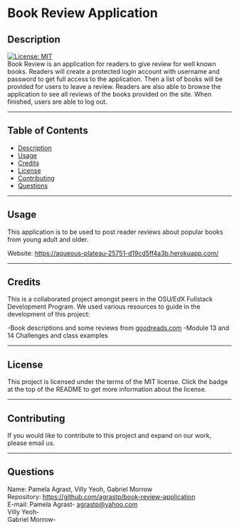 # Book Review Application

  ## Description
  
  [![License: MIT](https://img.shields.io/badge/License-MIT-yellow.svg)](https://opensource.org/licenses/MIT) <br>
  Book Review is an application for readers to give review for well known books.  Readers will create a protected login account with username and password to get full access to the application. Then a list of books will be provided for users to leave a review.  Readers are also able to browse the application to see all reviews of the books provided on the site.  When finished, users are able to log out.  <br>

----------------------

  ## Table of Contents 
  
  - [Description](#description)
  - [Usage](#usage)
  - [Credits](#credits)
  - [License](#license)
  - [Contributing](#contributing)
  - [Questions](#questions)

---------------------- 

  ## Usage
  This application is to be used to post reader reviews about popular books from young adult and older.<br>
  
  Website: https://aqueous-plateau-25751-d19cd5ff4a3b.herokuapp.com/


----------------------

  ## Credits
  
  This is a collaborated project amongst peers in the OSU/EdX Fullstack Development Program. We used various resources to guide in the development of this project: 

  -Book descriptions and some reviews from [goodreads.com](https://www.goodreads.com/)
  -Module 13 and 14 Challenges and class examples
  
----------------------

  ## License
  
  This project is licensed under the terms of the MIT license.  Click the badge at the top of the README to get more information about the license.
  
----------------------

  ## Contributing

  If you would like to contribute to this project and expand on our work, please email us.
  
-----------------------

  ## Questions

  Name: Pamela Agrast, Villy Yeoh, Gabriel Morrow<br>
  Repository: https://github.com/agrastp/book-review-application<br>
  E-mail: Pamela Agrast- agrastp@yahoo.com <br>
          Villy Yeoh- <br>
          Gabriel Morrow- <br>
  
  





